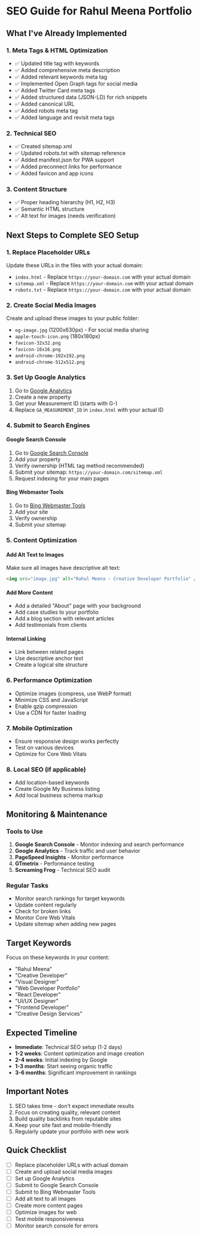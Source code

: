 # SEO Guide for Rahul Meena Portfolio

## What I've Already Implemented

### 1. Meta Tags & HTML Optimization
- ✅ Updated title tag with keywords
- ✅ Added comprehensive meta description
- ✅ Added relevant keywords meta tag
- ✅ Implemented Open Graph tags for social media
- ✅ Added Twitter Card meta tags
- ✅ Added structured data (JSON-LD) for rich snippets
- ✅ Added canonical URL
- ✅ Added robots meta tag
- ✅ Added language and revisit meta tags

### 2. Technical SEO
- ✅ Created sitemap.xml
- ✅ Updated robots.txt with sitemap reference
- ✅ Added manifest.json for PWA support
- ✅ Added preconnect links for performance
- ✅ Added favicon and app icons

### 3. Content Structure
- ✅ Proper heading hierarchy (H1, H2, H3)
- ✅ Semantic HTML structure
- ✅ Alt text for images (needs verification)

## Next Steps to Complete SEO Setup

### 1. Replace Placeholder URLs
Update these URLs in the files with your actual domain:
- `index.html` - Replace `https://your-domain.com` with your actual domain
- `sitemap.xml` - Replace `https://your-domain.com` with your actual domain
- `robots.txt` - Replace `https://your-domain.com` with your actual domain

### 2. Create Social Media Images
Create and upload these images to your public folder:
- `og-image.jpg` (1200x630px) - For social media sharing
- `apple-touch-icon.png` (180x180px)
- `favicon-32x32.png`
- `favicon-16x16.png`
- `android-chrome-192x192.png`
- `android-chrome-512x512.png`

### 3. Set Up Google Analytics
1. Go to [Google Analytics](https://analytics.google.com/)
2. Create a new property
3. Get your Measurement ID (starts with G-)
4. Replace `GA_MEASUREMENT_ID` in `index.html` with your actual ID

### 4. Submit to Search Engines

#### Google Search Console
1. Go to [Google Search Console](https://search.google.com/search-console)
2. Add your property
3. Verify ownership (HTML tag method recommended)
4. Submit your sitemap: `https://your-domain.com/sitemap.xml`
5. Request indexing for your main pages

#### Bing Webmaster Tools
1. Go to [Bing Webmaster Tools](https://www.bing.com/webmasters)
2. Add your site
3. Verify ownership
4. Submit your sitemap

### 5. Content Optimization

#### Add Alt Text to Images
Make sure all images have descriptive alt text:
```html
<img src="image.jpg" alt="Rahul Meena - Creative Developer Portfolio" />
```

#### Add More Content
- Add a detailed "About" page with your background
- Add case studies to your portfolio
- Add a blog section with relevant articles
- Add testimonials from clients

#### Internal Linking
- Link between related pages
- Use descriptive anchor text
- Create a logical site structure

### 6. Performance Optimization
- Optimize images (compress, use WebP format)
- Minimize CSS and JavaScript
- Enable gzip compression
- Use a CDN for faster loading

### 7. Mobile Optimization
- Ensure responsive design works perfectly
- Test on various devices
- Optimize for Core Web Vitals

### 8. Local SEO (if applicable)
- Add location-based keywords
- Create Google My Business listing
- Add local business schema markup

## Monitoring & Maintenance

### Tools to Use
1. **Google Search Console** - Monitor indexing and search performance
2. **Google Analytics** - Track traffic and user behavior
3. **PageSpeed Insights** - Monitor performance
4. **GTmetrix** - Performance testing
5. **Screaming Frog** - Technical SEO audit

### Regular Tasks
- Monitor search rankings for target keywords
- Update content regularly
- Check for broken links
- Monitor Core Web Vitals
- Update sitemap when adding new pages

## Target Keywords
Focus on these keywords in your content:
- "Rahul Meena"
- "Creative Developer"
- "Visual Designer"
- "Web Developer Portfolio"
- "React Developer"
- "UI/UX Designer"
- "Frontend Developer"
- "Creative Design Services"

## Expected Timeline
- **Immediate**: Technical SEO setup (1-2 days)
- **1-2 weeks**: Content optimization and image creation
- **2-4 weeks**: Initial indexing by Google
- **1-3 months**: Start seeing organic traffic
- **3-6 months**: Significant improvement in rankings

## Important Notes
1. SEO takes time - don't expect immediate results
2. Focus on creating quality, relevant content
3. Build quality backlinks from reputable sites
4. Keep your site fast and mobile-friendly
5. Regularly update your portfolio with new work

## Quick Checklist
- [ ] Replace placeholder URLs with actual domain
- [ ] Create and upload social media images
- [ ] Set up Google Analytics
- [ ] Submit to Google Search Console
- [ ] Submit to Bing Webmaster Tools
- [ ] Add alt text to all images
- [ ] Create more content pages
- [ ] Optimize images for web
- [ ] Test mobile responsiveness
- [ ] Monitor search console for errors 